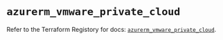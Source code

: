 # `azurerm_vmware_private_cloud`

Refer to the Terraform Registory for docs: [`azurerm_vmware_private_cloud`](https://www.terraform.io/docs/providers/azurerm/r/vmware_private_cloud).
